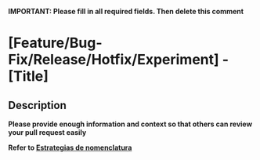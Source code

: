 **IMPORTANT: Please fill in all required fields. Then delete this comment**

# [Feature/Bug-Fix/Release/Hotfix/Experiment] - [Title]

## Description

__Please provide enough information and context so that others can review your pull request easily__

__Refer to [Estrategias de nomenclatura](https://dev.to/marmariadev/estrategias-de-nomenclatura-para-ramas-en-git-mejorando-la-gestion-de-proyectos-de-software-3efa)__